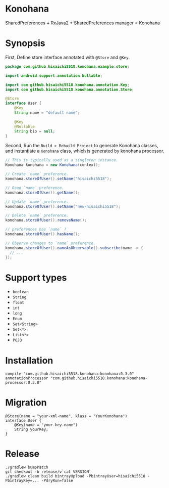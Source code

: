 # Konohana

SharedPreferences + RxJava2 + SharedPreferences manager = Konohana

# Synopsis

First, Define store interface annotated with `@Store` and `@Key`.

```java
package com.github.hisaichi5518.konohana.example.store;

import android.support.annotation.Nullable;

import com.github.hisaichi5518.konohana.annotation.Key;
import com.github.hisaichi5518.konohana.annotation.Store;

@Store
interface User {
    @Key
    String name = "default name";

    @Key
    @Nullable
    String bio = null;
}
```

Second, Run the `Build > Rebuild Project` to generate Konohana classes, and instantiate a `Konohana` class, which is generated by konohana processor.

```java
// This is typically used as a singleton instance.
Konohana konohana = new Konohana(context);

// Create `name` preference.
konohana.storeOfUser().setName("hisaichi5518");

// Read `name` preference.
konohana.storeOfUser().getName();

// Update `name` preference.
konohana.storeOfUser().setName("new-hisaichi5518");

// Delete `name` preference.
konohana.storeOfUser().removeName();

// preferences has `name` ?
konohana.storeOfUser().hasName();

// Observe changes to `name` preference.
konohana.storeOfUser().nameAsObservable().subscribe(name -> {
  // ...
});
```

# Support types

- `boolean`
- `String`
- `float`
- `int`
- `long`
- `Enum`
- `Set<String>`
- `Set<*>`
- `List<*>`
- `POJO`

# Installation

```
compile "com.github.hisaichi5518.konohana:konohana:0.3.0"
annotationProcessor "com.github.hisaichi5518.konohana:konohana-processor:0.3.0"
```

# Migration

```
@Store(name = "your-xml-name", klass = "YourKonohana")
interface User {
    @Key(name = "your-key-name")
    String yourKey;
}
```

# Release

```
./gradlew bumpPatch
git checkout -b release/v`cat VERSION`
./gradlew clean build bintrayUpload -PbintrayUser=hisaichi5518 -PbintrayKey=... -PdryRun=false
```
